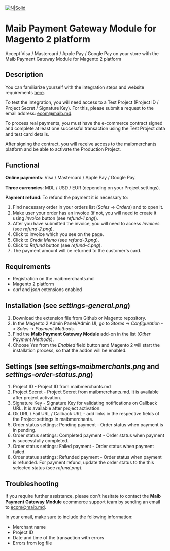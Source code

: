 [![N|Solid](https://www.maib.md/images/logo.svg)](https://www.maib.md)

# Maib Payment Gateway Module for Magento 2 platform
Accept Visa / Mastercard / Apple Pay / Google Pay on your store with the Maib Payment Gateway Module for Magento 2 platform

## Description
You can familiarize yourself with the integration steps and website requirements [here](https://docs.maibmerchants.md/en/integration-steps-and-requirements).

To test the integration, you will need access to a Test Project (Project ID / Project Secret / Signature Key). For this, please submit a request to the email address: ecom@maib.md.

To process real payments, you must have the e-commerce contract signed and complete at least one successful transaction using the Test Project data and test card details.

After signing the contract, you will receive access to the maibmerchants platform and be able to activate the Production Project.

## Functional
**Online payments**: Visa / Mastercard / Apple Pay / Google Pay.

**Three currencies**: MDL / USD / EUR (depending on your Project settings).

**Payment refund**:
To refund the payment it is necessary to:
1. Find necessary order in your orders list (_Sales_ -> _Orders_) and to open it.
2. Make user your order has an invoice (if not, you will need to create it using _Invoice_ button (see _refund-1.png_)).
3. After you have submitted the invoice, you will need to access _Invoices_ (see _refund-2.png_).
4. Click to invoice which you see on the page.
5. Click to _Credit Memo_ (see _refund-3.png_).
6. Click to _Refund_ button (see _refund-4.png_).
7. The payment amount will be returned to the customer's card.

## Requirements
- Registration on the maibmerchants.md
- Magento 2 platform
- _curl_ and _json_ extensions enabled

## Installation (see _settings-general.png_)
1. Download the extension file from Github or Magento repository.
2. In the Magento 2 Admin Panel/Admin UI, go to _Stores_ -> _Configuration_ -> _Sales_ -> _Payment Methods_.
3. Find the **Maib Payment Gateway Module** add-on in the list (_Other Payment Methods_).
4. Choose _Yes_ from the _Enabled_ field button and Magento 2 will start the installation process, so that the addon will be enabled.

## Settings (see _settings-maibmerchants.png_ and _settings-order-status.png_)
1. Project ID - Project ID from maibmerchants.md
2. Project Secret - Project Secret from maibmerchants.md. It is available after project activation.
3. Signature Key - Signature Key for validating notifications on Callback URL. It is available after project activation.
4. Ok URL / Fail URL / Callback URL - add links in the respective fields of the Project settings in maibmerchants.
5. Order status settings: Pending payment - Order status when payment is in pending.
6. Order status settings: Completed payment - Order status when payment is successfully completed.
7. Order status settings: Failed payment - Order status when payment failed.
8. Order status settings: Refunded payment - Order status when payment is refunded. For payment refund, update the order status to the this selected status (see _refund.png_).

## Troubleshooting
If you require further assistance, please don't hesitate to contact the **Maib Payment Gateway Module** ecommerce support team by sending an email to ecom@maib.md. 

In your email, make sure to include the following information:
- Merchant name
- Project ID
- Date and time of the transaction with errors
- Errors from log file